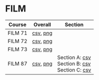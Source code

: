 # FILM

| Course | Overall | Section |
| ------ | ------- | ------- |
| FILM 71 | [csv](https://github.com/UCSD-Historical-Enrollment-Data/2025Spring/blob/main/overall/FILM%2071.csv), [png](https://raw.githubusercontent.com/UCSD-Historical-Enrollment-Data/2025Spring/main/plot_overall/FILM%2071.png) |  |
| FILM 72 | [csv](https://github.com/UCSD-Historical-Enrollment-Data/2025Spring/blob/main/overall/FILM%2072.csv), [png](https://raw.githubusercontent.com/UCSD-Historical-Enrollment-Data/2025Spring/main/plot_overall/FILM%2072.png) |  |
| FILM 73 | [csv](https://github.com/UCSD-Historical-Enrollment-Data/2025Spring/blob/main/overall/FILM%2073.csv), [png](https://raw.githubusercontent.com/UCSD-Historical-Enrollment-Data/2025Spring/main/plot_overall/FILM%2073.png) |  |
| FILM 87 | [csv](https://github.com/UCSD-Historical-Enrollment-Data/2025Spring/blob/main/overall/FILM%2087.csv), [png](https://raw.githubusercontent.com/UCSD-Historical-Enrollment-Data/2025Spring/main/plot_overall/FILM%2087.png) | Section A: [csv](https://github.com/UCSD-Historical-Enrollment-Data/2025Spring/blob/main/section/FILM%2087_A.csv)<br>Section B: [csv](https://github.com/UCSD-Historical-Enrollment-Data/2025Spring/blob/main/section/FILM%2087_B.csv)<br>Section C: [csv](https://github.com/UCSD-Historical-Enrollment-Data/2025Spring/blob/main/section/FILM%2087_C.csv) |
